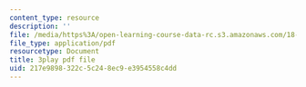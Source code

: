 ```yaml
---
content_type: resource
description: ''
file: /media/https%3A/open-learning-course-data-rc.s3.amazonaws.com/18-01sc-single-variable-calculus-fall-2010/217e9898322c5c248ec9e3954558c4dd_7K1sB05pE0A.pdf
file_type: application/pdf
resourcetype: Document
title: 3play pdf file
uid: 217e9898-322c-5c24-8ec9-e3954558c4dd
---
```

